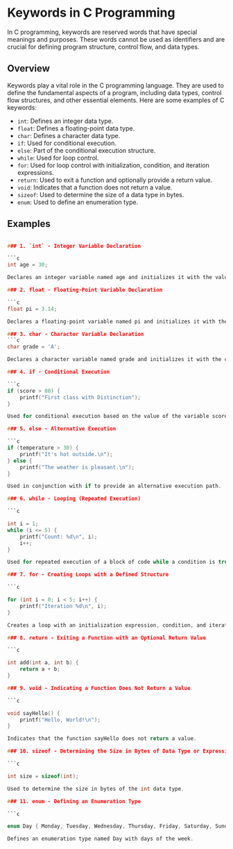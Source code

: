 # Keywords in C Programming

In C programming, keywords are reserved words that have special meanings and purposes. These words cannot be used as identifiers and are crucial for defining program structure, control flow, and data types.

## Overview

Keywords play a vital role in the C programming language. They are used to define the fundamental aspects of a program, including data types, control flow structures, and other essential elements. Here are some examples of C keywords:

- `int`: Defines an integer data type.
- `float`: Defines a floating-point data type.
- `char`: Defines a character data type.
- `if`: Used for conditional execution.
- `else`: Part of the conditional execution structure.
- `while`: Used for loop control.
- `for`: Used for loop control with initialization, condition, and iteration expressions.
- `return`: Used to exit a function and optionally provide a return value.
- `void`: Indicates that a function does not return a value.
- `sizeof`: Used to determine the size of a data type in bytes.
- `enum`: Used to define an enumeration type.

## Examples

```c

### 1. `int` - Integer Variable Declaration

```c
int age = 30; 

Declares an integer variable named age and initializes it with the value 30.

### 2. float - Floating-Point Variable Declaration

```c
float pi = 3.14;

Declares a floating-point variable named pi and initializes it with the value 3.14.

### 3. char - Character Variable Declaration
```c
char grade = 'A';

Declares a character variable named grade and initializes it with the character 'A'.

### 4. if - Conditional Execution

```c
if (score > 80) {
    printf("First class with Distinction");
}

Used for conditional execution based on the value of the variable score.

### 5. else - Alternative Execution

```c
if (temperature > 30) {
    printf("It's hot outside.\n");
} else {
    printf("The weather is pleasant.\n");
}

Used in conjunction with if to provide an alternative execution path.

### 6. while - Looping (Repeated Execution)

```c

int i = 1;
while (i <= 5) {
    printf("Count: %d\n", i);
    i++;
}

Used for repeated execution of a block of code while a condition is true.

### 7. for - Creating Loops with a Defined Structure

```c

for (int i = 0; i < 5; i++) {
    printf("Iteration %d\n", i);
}

Creates a loop with an initialization expression, condition, and iteration expression.

### 8. return - Exiting a Function with an Optional Return Value

```c

int add(int a, int b) {
    return a + b;
}

### 9. void - Indicating a Function Does Not Return a Value

```c

void sayHello() {
    printf("Hello, World!\n");
}

Indicates that the function sayHello does not return a value.

### 10. sizeof - Determining the Size in Bytes of Data Type or Expression

```c

int size = sizeof(int);

Used to determine the size in bytes of the int data type.

### 11. enum - Defining an Enumeration Type

```c

enum Day { Monday, Tuesday, Wednesday, Thursday, Friday, Saturday, Sunday };

Defines an enumeration type named Day with days of the week.



























